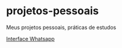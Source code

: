# projetos-pessoais
 Meus projetos pessoais, práticas de estudos

 <a href="interface-whatsapp/index.html" target="_blank" type="external">Interface Whatsapp</a>